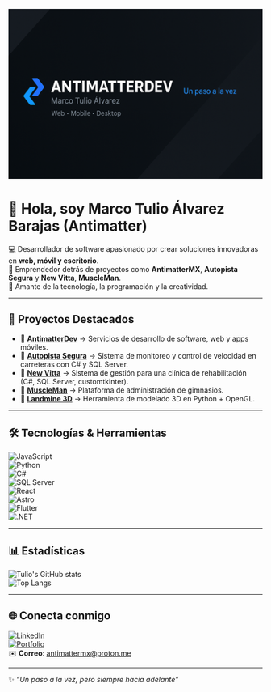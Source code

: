 <p align="center">
  <img src="./resources/Antimatter.png" alt="Banner AntimatterDev" />
</p>

# 👋 Hola, soy Marco Tulio Álvarez Barajas (Antimatter)

💻 Desarrollador de software apasionado por crear soluciones innovadoras en **web, móvil y escritorio**.  
🚀 Emprendedor detrás de proyectos como **AntimatterMX**, **Autopista Segura** y **New Vitta**, **MuscleMan**.  
🌌 Amante de la tecnología, la programación y la creatividad.

---

## 🚀 Proyectos Destacados

- 🔹 [**AntimatterDev**](#) → Servicios de desarrollo de software, web y apps móviles.  
- 🔹 [**Autopista Segura**](#) → Sistema de monitoreo y control de velocidad en carreteras con C# y SQL Server.  
- 🔹 [**New Vitta**](#) → Sistema de gestión para una clínica de rehabilitación (C#, SQL Server, customtkinter).  
- 🔹 [**MuscleMan**](#) → Plataforma de administración de gimnasios.  
- 🔹 [**Landmine 3D**](#) → Herramienta de modelado 3D en Python + OpenGL.

---

## 🛠 Tecnologías & Herramientas

![JavaScript](https://img.shields.io/badge/-JavaScript-05122A?style=flat&logo=javascript)  
![Python](https://img.shields.io/badge/-Python-05122A?style=flat&logo=python)  
![C#](https://img.shields.io/badge/-C%23-05122A?style=flat&logo=csharp)  
![SQL Server](https://img.shields.io/badge/-SQL%20Server-05122A?style=flat&logo=microsoftsqlserver)  
![React](https://img.shields.io/badge/-React-05122A?style=flat&logo=react)  
![Astro](https://img.shields.io/badge/-Astro-05122A?style=flat&logo=astro)  
![Flutter](https://img.shields.io/badge/-Flutter-05122A?style=flat&logo=flutter)  
![.NET](https://img.shields.io/badge/-.NET-05122A?style=flat&logo=dotnet)  

---

## 📊 Estadísticas

![Tulio's GitHub stats](https://github-readme-stats.vercel.app/api?username=ElTulioAlvarez&show_icons=true&theme=radical)  
![Top Langs](https://github-readme-stats.vercel.app/api/top-langs/?username=ElTulioAlvarez&layout=compact&theme=radical)

---

## 🌐 Conecta conmigo

[![LinkedIn](https://img.shields.io/badge/-LinkedIn-05122A?style=flat&logo=linkedin)](https://www.linkedin.com/)  
[![Portfolio](https://img.shields.io/badge/-AntimatterDev-05122A?style=flat&logo=vercel)](https://antimattermx.netlify.app)  
✉️ **Correo**: antimattermx@proton.me  

---

✨ *“Un paso a la vez, pero siempre hacia adelante”*
